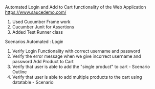 Automated Login and Add to Cart functionality of the Web Application https://www.saucedemo.com/

1. Used Cucumber Frame work 
2. Cucumber Junit for Assertions 
3. Added Test Runner class

Scenarios Automated :
Login
1) Verify Login Functionality with correct username and password
2) Verify the error message when we give incorrect username and password
Add Product to Cart
1) Verify that user is able to add the "single product" to cart - Scenario Outline
2) Verify that user is able to add multiple products to the cart using datatable - Scenario
